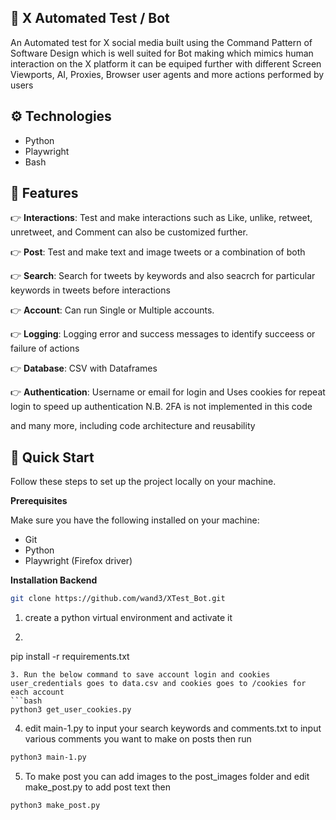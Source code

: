 ## <a name="X">🤖 X Automated Test / Bot</a>

An Automated test for X social media built using the Command Pattern of Software Design which is well suited for Bot making which mimics human interaction on the X platform it can be equiped further with different Screen Viewports, AI, Proxies, Browser user agents and more actions performed by users

## <a name="tech-stack">⚙️ Technologies</a>
- Python
- Playwright
- Bash

## <a name="features">🔋 Features</a>

👉 **Interactions**: Test and make interactions such as Like, unlike, retweet, unretweet, and Comment can also be customized further.

👉 **Post**: Test and make text and image tweets or a combination of both

👉 **Search**: Search for tweets by keywords and also seacrch for particular keywords in tweets before interactions

👉 **Account**: Can run Single or Multiple accounts.

👉 **Logging**: Logging error and success messages to identify succeess or failure of actions

👉 **Database**: CSV with Dataframes

👉 **Authentication**: Username or email for login and Uses cookies for repeat login to speed up authentication
                    N.B. 2FA is not implemented in this code

and many more, including code architecture and reusability

## <a name="quick-start">🤸 Quick Start</a>

Follow these steps to set up the project locally on your machine.

**Prerequisites**

Make sure you have the following installed on your machine:

- Git
- Python
- Playwright (Firefox driver)

**Installation Backend**

```bash
git clone https://github.com/wand3/XTest_Bot.git
```
1. create a python virtual environment and activate it
2. ```bash
pip install -r requirements.txt
```
3. Run the below command to save account login and cookies user_credentials goes to data.csv and cookies goes to /cookies for each account
```bash
python3 get_user_cookies.py
```
4. edit main-1.py to input your search keywords and comments.txt to input various comments you want to make on posts then run
```bash
python3 main-1.py
```
5. To make post you can add images to the post_images folder and edit make_post.py to add post text then
```bash
python3 make_post.py
```


